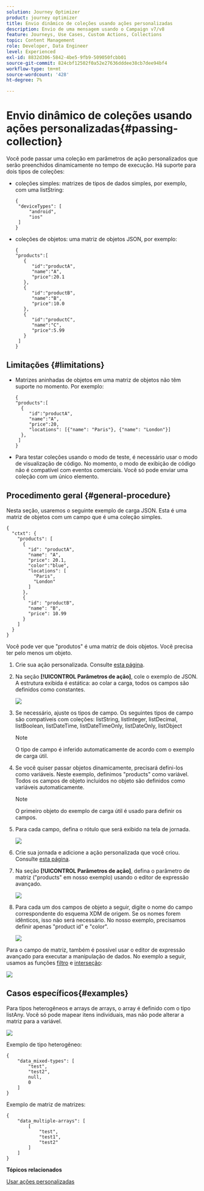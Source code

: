 ```yaml
---
solution: Journey Optimizer
product: journey optimizer
title: Envio dinâmico de coleções usando ações personalizadas
description: Envio de uma mensagem usando o Campaign v7/v8
feature: Journeys, Use Cases, Custom Actions, Collections
topic: Content Management
role: Developer, Data Engineer
level: Experienced
exl-id: 8832d306-5842-4be5-9fb9-509050fcbb01
source-git-commit: 824cbf12502f0a52e27636dddee38cb7dee94bf4
workflow-type: tm+mt
source-wordcount: '428'
ht-degree: 7%

---
```



# Envio dinâmico de coleções usando ações personalizadas{#passing-collection}

Você pode passar uma coleção em parâmetros de ação personalizados que serão preenchidos dinamicamente no tempo de execução. Há suporte para dois tipos de coleções:

* coleções simples: matrizes de tipos de dados simples, por exemplo, com uma listString:

  ```
  {
   "deviceTypes": [
       "android",
       "ios"
   ]
  }
  ```

* coleções de objetos: uma matriz de objetos JSON, por exemplo:

  ```
  {
  "products":[
     {
        "id":"productA",
        "name":"A",
        "price":20.1
     },
     {
        "id":"productB",
        "name":"B",
        "price":10.0
     },
     {
        "id":"productC",
        "name":"C",
        "price":5.99
     }
   ]
  }
  ```

## Limitações {#limitations}

* Matrizes aninhadas de objetos em uma matriz de objetos não têm suporte no momento. Por exemplo:

  ```
  {
  "products":[
    {
       "id":"productA",
       "name":"A",
       "price":20,
       "locations": [{"name": "Paris"}, {"name": "London"}]
    },
   ]
  }
  ```

* Para testar coleções usando o modo de teste, é necessário usar o modo de visualização de código. No momento, o modo de exibição de código não é compatível com eventos comerciais. Você só pode enviar uma coleção com um único elemento.

## Procedimento geral {#general-procedure}

Nesta seção, usaremos o seguinte exemplo de carga JSON. Esta é uma matriz de objetos com um campo que é uma coleção simples.

```
{
  "ctxt": {
    "products": [
      {
        "id": "productA",
        "name": "A",
        "price": 20.1,
        "color":"blue",
        "locations": [
          "Paris",
          "London"
        ]
      },
      {
        "id": "productB",
        "name": "B",
        "price": 10.99
      }
    ]
  }
}
```

Você pode ver que &quot;produtos&quot; é uma matriz de dois objetos. Você precisa ter pelo menos um objeto.

1. Crie sua ação personalizada. Consulte [esta página](../action/about-custom-action-configuration.md).

1. Na seção **[!UICONTROL Parâmetros de ação]**, cole o exemplo de JSON. A estrutura exibida é estática: ao colar a carga, todos os campos são definidos como constantes.

   ![](assets/uc-collection-1.png)

1. Se necessário, ajuste os tipos de campo. Os seguintes tipos de campo são compatíveis com coleções: listString, listInteger, listDecimal, listBoolean, listDateTime, listDateTimeOnly, listDateOnly, listObject

   >[!NOTE]
   >
   >O tipo de campo é inferido automaticamente de acordo com o exemplo de carga útil.

1. Se você quiser passar objetos dinamicamente, precisará defini-los como variáveis. Neste exemplo, definimos &quot;products&quot; como variável. Todos os campos de objeto incluídos no objeto são definidos como variáveis automaticamente.

   >[!NOTE]
   >
   >O primeiro objeto do exemplo de carga útil é usado para definir os campos.

1. Para cada campo, defina o rótulo que será exibido na tela de jornada.

   ![](assets/uc-collection-2.png)

1. Crie sua jornada e adicione a ação personalizada que você criou. Consulte [esta página](../building-journeys/using-custom-actions.md).

1. Na seção **[!UICONTROL Parâmetros de ação]**, defina o parâmetro de matriz (&quot;products&quot; em nosso exemplo) usando o editor de expressão avançado.

   ![](assets/uc-collection-3.png)

1. Para cada um dos campos de objeto a seguir, digite o nome do campo correspondente do esquema XDM de origem. Se os nomes forem idênticos, isso não será necessário. No nosso exemplo, precisamos definir apenas &quot;product id&quot; e &quot;color&quot;.

   ![](assets/uc-collection-4.png)

Para o campo de matriz, também é possível usar o editor de expressão avançado para executar a manipulação de dados. No exemplo a seguir, usamos as funções [filtro](functions/functionfilter.md) e [interseção](functions/functionintersect.md):

![](assets/uc-collection-5.png)

## Casos específicos{#examples}

Para tipos heterogêneos e arrays de arrays, o array é definido com o tipo listAny. Você só pode mapear itens individuais, mas não pode alterar a matriz para a variável.

![](assets/uc-collection-heterogeneous.png)

Exemplo de tipo heterogêneo:

```
{
    "data_mixed-types": [
        "test",
        "test2",
        null,
        0
    ]
}
```

Exemplo de matriz de matrizes:

```
{
    "data_multiple-arrays": [
        [
            "test",
            "test1",
            "test2"
        ]
    ]
}
```

**Tópicos relacionados**

[Usar ações personalizadas](../building-journeys/using-custom-actions.md)
